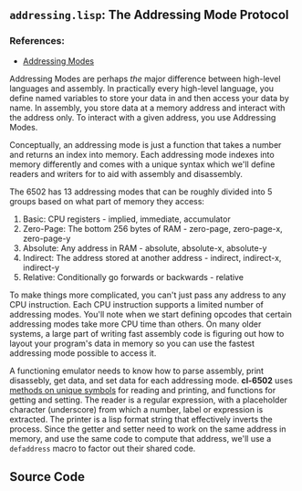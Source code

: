 ## `addressing.lisp`: The Addressing Mode Protocol

### References:
* [Addressing Modes](http://www.obelisk.demon.co.uk/6502/addressing.html)

Addressing Modes are perhaps *the* major difference between high-level languages
and assembly. In practically every high-level language, you define named
variables to store your data in and then access your data by name. In assembly,
you store data at a memory address and interact with the address only. To
interact with a given address, you use Addressing Modes.

Conceptually, an addressing mode is just a function that takes a number and
returns an index into memory. Each addressing mode indexes into memory
differently and comes with a unique syntax which we'll define readers and
writers for to aid with assembly and disassembly.

The 6502 has 13 addressing modes that can be roughly divided into 5 groups based
on what part of memory they access:

1. Basic: CPU registers - implied, immediate, accumulator
2. Zero-Page: The bottom 256 bytes of RAM - zero-page, zero-page-x, zero-page-y
3. Absolute: Any address in RAM - absolute, absolute-x, absolute-y
4. Indirect: The address stored at another address - indirect, indirect-x, indirect-y
5. Relative: Conditionally go forwards or backwards - relative

To make things more complicated, you can't just pass any address to any CPU
instruction. Each CPU instruction supports a limited number of addressing modes.
You'll note when we start defining opcodes that certain addressing modes take
more CPU time than others. On many older systems, a large part of writing fast
assembly code is figuring out how to layout your program's data in memory so
you can use the fastest addressing mode possible to access it.

A functioning emulator needs to know how to parse assembly, print disassebly, get data,
and set data for each addressing mode. **cl-6502** uses
[methods on unique symbols](http://cl-cookbook.sourceforge.net/clos-tutorial/#section-4.5)
for reading and printing, and functions for getting and setting. The reader
is a regular expression, with a placeholder character (underscore) from which
a number, label or expression is extracted. The printer is a lisp format string
that effectively inverts the process. Since the getter and setter need to work
on the same address in memory, and use the same code to compute that address,
we'll use a `defaddress` macro to factor out their shared code.

## Source Code
